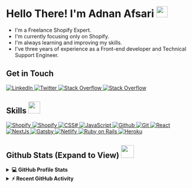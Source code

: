 <h1> Hello There! I'm Adnan Afsari <img src = "https://raw.githubusercontent.com/MartinHeinz/MartinHeinz/master/wave.gif" width = 30px> </h1>
<p align='center'>
</p>


   - I'm a Freelance Shopify Expert.
   - I'm currently focusing only on Shopify.
   - I'm always learning and improving my skills.
   - I've three years of experience as a Front-end developer and Technical Support Engineer.

<h2> Get in Touch</h2>

   <a href="https://www.linkedin.com/in/adnanafsari/" target="_blank">
    <img alt="LinkedIn" src="https://img.shields.io/badge/Adnan Afsari-0077B5?style=for-the-badge&logo=linkedin&logoColor=white">
  </a> 
  <a href="https://twitter.com/adnanafsari" target="_blank">
    <img alt="Twitter" src="https://img.shields.io/badge/AdnanAfsari-1DA1F2?style=for-the-badge&logo=twitter&logoColor=white">
  </a>
   <a href="https://stackoverflow.com/users/4829328/adnan-afsari?tab=profile" target="_blank">
    <img alt="Stack Overflow" src="https://img.shields.io/badge/AdnanAfsari-FE7A16?style=for-the-badge&logo=stack-overflow&logoColor=white">
  </a>  
  <a href="https://stackoverflow.com/users/4829328/adnan-afsari?tab=profile" target="_blank">
    <img alt="Stack Overflow" src="https://img.shields.io/badge/adnanafsari.swe@gmail.com-D14836?style=for-the-badge&logo=gm&logoColor=white">
  </a> 


<h2> Skills <img src = "https://media2.giphy.com/media/QssGEmpkyEOhBCb7e1/giphy.gif?cid=ecf05e47a0n3gi1bfqntqmob8g9aid1oyj2wr3ds3mg700bl&rid=giphy.gif" width = 32px> </h2>
<a href="" target="_blank"> 
    <img alt="Shopify" src="https://img.shields.io/badge/shopify-8DB543?style=for-the-badge&logo=Shopify&logoColor=white">
  </a>
 <a href="" target="_blank"> 
    <img alt="Shopify" src="https://img.shields.io/badge/HTML5-E34F26?style=for-the-badge&logo=html5&logoColor=white">
  </a>
  <a href="" target="_blank"> 
    <img alt="CSS#" src="https://img.shields.io/badge/CSS3-1572B6?style=for-the-badge&logo=css3&logoColor=white">
  </a>
  <a href="" target="_blank"> 
    <img alt="JavaScript" src="https://img.shields.io/badge/JavaScript-323330?style=for-the-badge&logo=javascript&logoColor=F7DF1E">
  </a>
  <a href="https://www.github.com" target="_blank"> 
    <img alt="Github" src="https://img.shields.io/badge/GitHub-100000?style=for-the-badge&logo=github&logoColor=white">
  </a>
   <a href="" target="_blank"> 
    <img alt="Git" src="https://img.shields.io/badge/GIT-E44C30?style=for-the-badge&logo=git&logoColor=white">
  </a>
   <a href="https://www.react.com" target="_blank"> 
    <img alt="React" src="https://img.shields.io/badge/React-20232A?style=for-the-badge&logo=react&logoColor=61DAFB">
  </a>
  <a href="https://www.nextjs.com" target="_blank"> 
    <img alt="NextJs" src="https://img.shields.io/badge/next.js-000000?style=for-the-badge&logo=nextdotjs&logoColor=white">
  </a>
  <a href="https://www.gatsby.com" target="_blank"> 
    <img alt="Gatsby" src="https://img.shields.io/badge/Gatsby-663399?style=for-the-badge&logo=gatsby&logoColor=white">
  </a>
  <a href="" target="_blank"> 
    <img alt="Netlify" src="https://img.shields.io/badge/Netlify-00C7B7?style=for-the-badge&logo=netlify&logoColor=white">
  </a>
   <a href="" target="_blank"> 
    <img alt="Ruby on Rails" src="https://img.shields.io/badge/Ruby_on_Rails-CC0000?style=for-the-badge&logo=ruby-on-rails&logoColor=white">
  </a>
  <a href="" target="_blank"> 
    <img alt="Heroku" src="https://img.shields.io/badge/Heroku-430098?style=for-the-badge&logo=heroku&logoColor=white">
  </a>

   
<h2> Github Stats (Expand to View) <img src = "https://i.pinimg.com/originals/65/c4/f4/65c4f452571be1261e9c623f7da488ac.gif" width = 35px> </h2>

<details> 
  <summary><b>💻 GitHub Profile Stats</b></summary>
  <br/>
  <p align="center">
    <a href="https://github.com/AdnanAfsari/github-readme-stats"><img alt="AdnanAfsari's Github Stats" src="https://github-readme-stats.vercel.app/api?username=AdnanAfsari&show_icons=true&count_private=true&theme=algolia" height="192px"/></a>
<br/>
  &nbsp;
	  <img src="https://github-readme-stats.vercel.app/api/top-langs?username=AdnanAfsari&show_icons=true&locale=en&layout=compact&theme=algolia" alt="AdnanAfsari" height="192px"/>
  <br/>
  </p>
</details>


<details>
  <summary><b>⚡ Recent GitHub Activity</b></summary>
  <br/>
   <a href="https://github.com/AdnanAfsari"><img alt="AdnanAfsari's Activity Graph" src="https://activity-graph.herokuapp.com/graph?username=AdnanAfsari&custom_title=AdnanAfsari's%20Contribution%20Graph&theme=react-dark" /></a>
  <br/>

</details>
